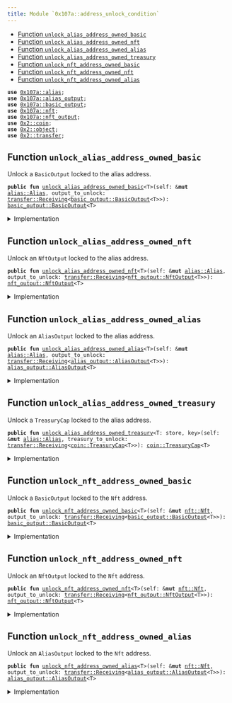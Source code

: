 ```yaml
---
title: Module `0x107a::address_unlock_condition`
---
```




-  [Function `unlock_alias_address_owned_basic`](#0x107a_address_unlock_condition_unlock_alias_address_owned_basic)
-  [Function `unlock_alias_address_owned_nft`](#0x107a_address_unlock_condition_unlock_alias_address_owned_nft)
-  [Function `unlock_alias_address_owned_alias`](#0x107a_address_unlock_condition_unlock_alias_address_owned_alias)
-  [Function `unlock_alias_address_owned_treasury`](#0x107a_address_unlock_condition_unlock_alias_address_owned_treasury)
-  [Function `unlock_nft_address_owned_basic`](#0x107a_address_unlock_condition_unlock_nft_address_owned_basic)
-  [Function `unlock_nft_address_owned_nft`](#0x107a_address_unlock_condition_unlock_nft_address_owned_nft)
-  [Function `unlock_nft_address_owned_alias`](#0x107a_address_unlock_condition_unlock_nft_address_owned_alias)


<pre><code><b>use</b> <a href="alias.md#0x107a_alias">0x107a::alias</a>;
<b>use</b> <a href="alias_output.md#0x107a_alias_output">0x107a::alias_output</a>;
<b>use</b> <a href="basic_output.md#0x107a_basic_output">0x107a::basic_output</a>;
<b>use</b> <a href="nft.md#0x107a_nft">0x107a::nft</a>;
<b>use</b> <a href="nft_output.md#0x107a_nft_output">0x107a::nft_output</a>;
<b>use</b> <a href="../iota-framework/coin.md#0x2_coin">0x2::coin</a>;
<b>use</b> <a href="../iota-framework/object.md#0x2_object">0x2::object</a>;
<b>use</b> <a href="../iota-framework/transfer.md#0x2_transfer">0x2::transfer</a>;
</code></pre>



<a name="0x107a_address_unlock_condition_unlock_alias_address_owned_basic"></a>

## Function `unlock_alias_address_owned_basic`

Unlock a <code>BasicOutput</code> locked to the alias address.


<pre><code><b>public</b> <b>fun</b> <a href="address_unlock_condition.md#0x107a_address_unlock_condition_unlock_alias_address_owned_basic">unlock_alias_address_owned_basic</a>&lt;T&gt;(self: &<b>mut</b> <a href="alias.md#0x107a_alias_Alias">alias::Alias</a>, output_to_unlock: <a href="../iota-framework/transfer.md#0x2_transfer_Receiving">transfer::Receiving</a>&lt;<a href="basic_output.md#0x107a_basic_output_BasicOutput">basic_output::BasicOutput</a>&lt;T&gt;&gt;): <a href="basic_output.md#0x107a_basic_output_BasicOutput">basic_output::BasicOutput</a>&lt;T&gt;
</code></pre>



<details>
<summary>Implementation</summary>


<pre><code><b>public</b> <b>fun</b> <a href="address_unlock_condition.md#0x107a_address_unlock_condition_unlock_alias_address_owned_basic">unlock_alias_address_owned_basic</a>&lt;T&gt;(
  self: &<b>mut</b> Alias,
  output_to_unlock: Receiving&lt;BasicOutput&lt;T&gt;&gt;
): BasicOutput&lt;T&gt; {
    <a href="basic_output.md#0x107a_basic_output_receive">basic_output::receive</a>(self.id(), output_to_unlock)
}
</code></pre>



</details>

<a name="0x107a_address_unlock_condition_unlock_alias_address_owned_nft"></a>

## Function `unlock_alias_address_owned_nft`

Unlock an <code>NftOutput</code> locked to the alias address.


<pre><code><b>public</b> <b>fun</b> <a href="address_unlock_condition.md#0x107a_address_unlock_condition_unlock_alias_address_owned_nft">unlock_alias_address_owned_nft</a>&lt;T&gt;(self: &<b>mut</b> <a href="alias.md#0x107a_alias_Alias">alias::Alias</a>, output_to_unlock: <a href="../iota-framework/transfer.md#0x2_transfer_Receiving">transfer::Receiving</a>&lt;<a href="nft_output.md#0x107a_nft_output_NftOutput">nft_output::NftOutput</a>&lt;T&gt;&gt;): <a href="nft_output.md#0x107a_nft_output_NftOutput">nft_output::NftOutput</a>&lt;T&gt;
</code></pre>



<details>
<summary>Implementation</summary>


<pre><code><b>public</b> <b>fun</b> <a href="address_unlock_condition.md#0x107a_address_unlock_condition_unlock_alias_address_owned_nft">unlock_alias_address_owned_nft</a>&lt;T&gt;(
  self: &<b>mut</b> Alias,
  output_to_unlock: Receiving&lt;NftOutput&lt;T&gt;&gt;,
): NftOutput&lt;T&gt; {
    <a href="nft_output.md#0x107a_nft_output_receive">nft_output::receive</a>(self.id(), output_to_unlock)
}
</code></pre>



</details>

<a name="0x107a_address_unlock_condition_unlock_alias_address_owned_alias"></a>

## Function `unlock_alias_address_owned_alias`

Unlock an <code>AliasOutput</code> locked to the alias address.


<pre><code><b>public</b> <b>fun</b> <a href="address_unlock_condition.md#0x107a_address_unlock_condition_unlock_alias_address_owned_alias">unlock_alias_address_owned_alias</a>&lt;T&gt;(self: &<b>mut</b> <a href="alias.md#0x107a_alias_Alias">alias::Alias</a>, output_to_unlock: <a href="../iota-framework/transfer.md#0x2_transfer_Receiving">transfer::Receiving</a>&lt;<a href="alias_output.md#0x107a_alias_output_AliasOutput">alias_output::AliasOutput</a>&lt;T&gt;&gt;): <a href="alias_output.md#0x107a_alias_output_AliasOutput">alias_output::AliasOutput</a>&lt;T&gt;
</code></pre>



<details>
<summary>Implementation</summary>


<pre><code><b>public</b> <b>fun</b> <a href="address_unlock_condition.md#0x107a_address_unlock_condition_unlock_alias_address_owned_alias">unlock_alias_address_owned_alias</a>&lt;T&gt;(
  self: &<b>mut</b> Alias,
  output_to_unlock: Receiving&lt;AliasOutput&lt;T&gt;&gt;,
): AliasOutput&lt;T&gt; {
    <a href="alias_output.md#0x107a_alias_output_receive">alias_output::receive</a>(self.id(), output_to_unlock)
}
</code></pre>



</details>

<a name="0x107a_address_unlock_condition_unlock_alias_address_owned_treasury"></a>

## Function `unlock_alias_address_owned_treasury`

Unlock a <code>TreasuryCap</code> locked to the alias address.


<pre><code><b>public</b> <b>fun</b> <a href="address_unlock_condition.md#0x107a_address_unlock_condition_unlock_alias_address_owned_treasury">unlock_alias_address_owned_treasury</a>&lt;T: store, key&gt;(self: &<b>mut</b> <a href="alias.md#0x107a_alias_Alias">alias::Alias</a>, treasury_to_unlock: <a href="../iota-framework/transfer.md#0x2_transfer_Receiving">transfer::Receiving</a>&lt;<a href="../iota-framework/coin.md#0x2_coin_TreasuryCap">coin::TreasuryCap</a>&lt;T&gt;&gt;): <a href="../iota-framework/coin.md#0x2_coin_TreasuryCap">coin::TreasuryCap</a>&lt;T&gt;
</code></pre>



<details>
<summary>Implementation</summary>


<pre><code><b>public</b> <b>fun</b> <a href="address_unlock_condition.md#0x107a_address_unlock_condition_unlock_alias_address_owned_treasury">unlock_alias_address_owned_treasury</a>&lt;T: key + store&gt;(
  self: &<b>mut</b> Alias,
  treasury_to_unlock: Receiving&lt;TreasuryCap&lt;T&gt;&gt;,
): TreasuryCap&lt;T&gt; {
    <a href="../iota-framework/transfer.md#0x2_transfer_public_receive">transfer::public_receive</a>(self.id(), treasury_to_unlock)
}
</code></pre>



</details>

<a name="0x107a_address_unlock_condition_unlock_nft_address_owned_basic"></a>

## Function `unlock_nft_address_owned_basic`

Unlock a <code>BasicOutput</code> locked to the <code>Nft</code> address.


<pre><code><b>public</b> <b>fun</b> <a href="address_unlock_condition.md#0x107a_address_unlock_condition_unlock_nft_address_owned_basic">unlock_nft_address_owned_basic</a>&lt;T&gt;(self: &<b>mut</b> <a href="nft.md#0x107a_nft_Nft">nft::Nft</a>, output_to_unlock: <a href="../iota-framework/transfer.md#0x2_transfer_Receiving">transfer::Receiving</a>&lt;<a href="basic_output.md#0x107a_basic_output_BasicOutput">basic_output::BasicOutput</a>&lt;T&gt;&gt;): <a href="basic_output.md#0x107a_basic_output_BasicOutput">basic_output::BasicOutput</a>&lt;T&gt;
</code></pre>



<details>
<summary>Implementation</summary>


<pre><code><b>public</b> <b>fun</b> <a href="address_unlock_condition.md#0x107a_address_unlock_condition_unlock_nft_address_owned_basic">unlock_nft_address_owned_basic</a>&lt;T&gt;(
  self: &<b>mut</b> Nft,
  output_to_unlock: Receiving&lt;BasicOutput&lt;T&gt;&gt;,
): BasicOutput&lt;T&gt; {
    <a href="basic_output.md#0x107a_basic_output_receive">basic_output::receive</a>(self.id(), output_to_unlock)
}
</code></pre>



</details>

<a name="0x107a_address_unlock_condition_unlock_nft_address_owned_nft"></a>

## Function `unlock_nft_address_owned_nft`

Unlock an <code>NftOutput</code> locked to the <code>Nft</code> address.


<pre><code><b>public</b> <b>fun</b> <a href="address_unlock_condition.md#0x107a_address_unlock_condition_unlock_nft_address_owned_nft">unlock_nft_address_owned_nft</a>&lt;T&gt;(self: &<b>mut</b> <a href="nft.md#0x107a_nft_Nft">nft::Nft</a>, output_to_unlock: <a href="../iota-framework/transfer.md#0x2_transfer_Receiving">transfer::Receiving</a>&lt;<a href="nft_output.md#0x107a_nft_output_NftOutput">nft_output::NftOutput</a>&lt;T&gt;&gt;): <a href="nft_output.md#0x107a_nft_output_NftOutput">nft_output::NftOutput</a>&lt;T&gt;
</code></pre>



<details>
<summary>Implementation</summary>


<pre><code><b>public</b> <b>fun</b> <a href="address_unlock_condition.md#0x107a_address_unlock_condition_unlock_nft_address_owned_nft">unlock_nft_address_owned_nft</a>&lt;T&gt;(
  self: &<b>mut</b> Nft,
  output_to_unlock: Receiving&lt;NftOutput&lt;T&gt;&gt;,
): NftOutput&lt;T&gt; {
    <a href="nft_output.md#0x107a_nft_output_receive">nft_output::receive</a>(self.id(), output_to_unlock)
}
</code></pre>



</details>

<a name="0x107a_address_unlock_condition_unlock_nft_address_owned_alias"></a>

## Function `unlock_nft_address_owned_alias`

Unlock an <code>AliasOutput</code> locked to the <code>Nft</code> address.


<pre><code><b>public</b> <b>fun</b> <a href="address_unlock_condition.md#0x107a_address_unlock_condition_unlock_nft_address_owned_alias">unlock_nft_address_owned_alias</a>&lt;T&gt;(self: &<b>mut</b> <a href="nft.md#0x107a_nft_Nft">nft::Nft</a>, output_to_unlock: <a href="../iota-framework/transfer.md#0x2_transfer_Receiving">transfer::Receiving</a>&lt;<a href="alias_output.md#0x107a_alias_output_AliasOutput">alias_output::AliasOutput</a>&lt;T&gt;&gt;): <a href="alias_output.md#0x107a_alias_output_AliasOutput">alias_output::AliasOutput</a>&lt;T&gt;
</code></pre>



<details>
<summary>Implementation</summary>


<pre><code><b>public</b> <b>fun</b> <a href="address_unlock_condition.md#0x107a_address_unlock_condition_unlock_nft_address_owned_alias">unlock_nft_address_owned_alias</a>&lt;T&gt;(
  self: &<b>mut</b> Nft,
  output_to_unlock: Receiving&lt;AliasOutput&lt;T&gt;&gt;,
): AliasOutput&lt;T&gt; {
    <a href="alias_output.md#0x107a_alias_output_receive">alias_output::receive</a>(self.id(), output_to_unlock)
}
</code></pre>



</details>
